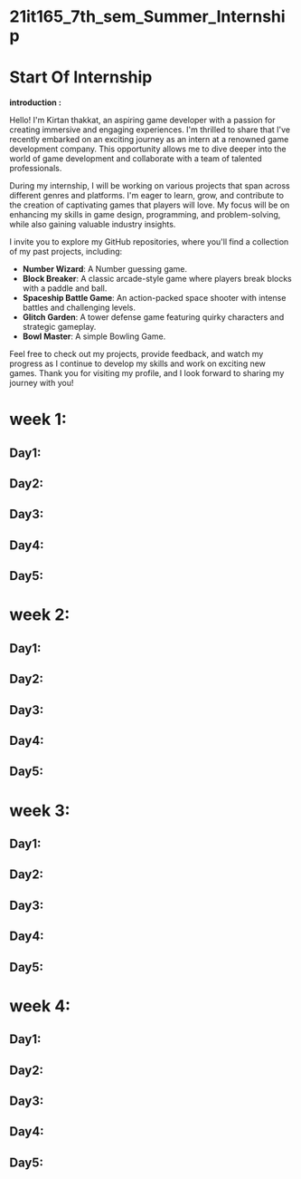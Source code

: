 # 21it165_7th_sem_Summer_Internship

# Start Of Internship
**introduction :** 

Hello! I'm Kirtan thakkat, an aspiring game developer with a passion for creating immersive and engaging experiences. I'm thrilled to share that I've recently embarked on an exciting journey as an intern at a renowned game development company. This opportunity allows me to dive deeper into the world of game development and collaborate with a team of talented professionals.

During my internship, I will be working on various projects that span across different genres and platforms. I'm eager to learn, grow, and contribute to the creation of captivating games that players will love. My focus will be on enhancing my skills in game design, programming, and problem-solving, while also gaining valuable industry insights.

I invite you to explore my GitHub repositories, where you'll find a collection of my past projects, including:
- **Number Wizard**: A Number guessing game.
- **Block Breaker**: A classic arcade-style game where players break blocks with a paddle and ball.
- **Spaceship Battle Game**: An action-packed space shooter with intense battles and challenging levels.
- **Glitch Garden**: A tower defense game featuring quirky characters and strategic gameplay.
- **Bowl Master**: A simple Bowling Game.

Feel free to check out my projects, provide feedback, and watch my progress as I continue to develop my skills and work on exciting new games. Thank you for visiting my profile, and I look forward to sharing my journey with you!

# week 1: 

**Day1:**
- 

**Day2:**
- 

**Day3:**
- 

**Day4:**
- 

**Day5:**
- 

# week 2: 

**Day1:**
- 

**Day2:**
- 

**Day3:**
- 

**Day4:**
- 

**Day5:**
- 

# week 3: 

**Day1:**
- 

**Day2:**
- 

**Day3:**
- 

**Day4:**
- 

**Day5:**
- 

# week 4: 

**Day1:**
- 

**Day2:**
- 

**Day3:**
- 

**Day4:**
- 

**Day5:**
- 
